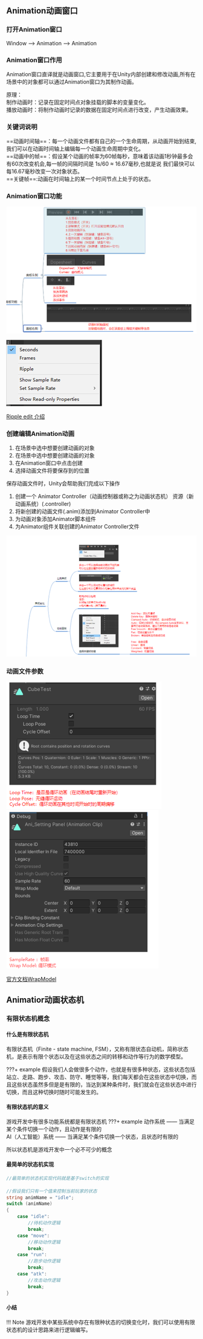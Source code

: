 ## Animation动画窗口

### 打开Animation窗口
Window —> Animation —> Animation

### Animation窗口作用
Animation窗口直译就是动画窗口,它主要用于在Unity内部创建和修改动画,所有在场景中的对象都可以通过Animation窗口为其制作动画。  

原理：  
制作动画时：记录在固定时间点对象挂载的脚本的变量变化。  
播放动画时：将制作动画时记录的数据在固定时间点进行改变，产生动画效果。

### 关键词说明
==动画时间轴==：每一个动画文件都有自己的一个生命周期，从动画开始到结束,我们可以在动画时间轴上编辑每一个动画生命周期中变化。  
==动画中的帧==：假设某个动画的帧率为60帧每秒，意味着该动画1秒钟最多会有60次改变机会,每一帧的间隔时间是 1s/60 ≈ 16.67毫秒,也就是说 我们最快可以每16.67毫秒改变一次对象状态。  
==关键帧==:动画在时间轴上的某一个时间节点上处于的状态。

### Animation窗口功能
![Animation窗口功能](../../Image/Unity/Unity核心/Animation/认识Animation窗口%20面板参数相关.png)

![Animation窗口功能](../../Image/Unity/Unity核心/Animation/Animation窗口3.png) 

[Ripple edit 介绍](https://www.homebrewaudio.com/8727/what-is-ripple-editing/)


### 创建编辑Animation动画
1. 在场景中选中想要创建动画的对象
1. 在场景中选中想要创建动画的对象
2. 在Animation窗口中点击创建
3. 选择动画文件将要保存到的位置

保存动画文件时，Unity会帮助我们完成以下操作  

1. 创建一个 Animator Controller（动画控制器或称之为动画状态机） 资源（新动画系统）(.controller)
2. 将新创建的动画文件(.anim)添加到Animator Controller中
3. 为动画对象添加Animator脚本组件
4. 为Animator组件关联创建的Animator Controller文件

![Animation窗口功能](../../Image/Unity/Unity核心/Animation/Animation窗口.png)



###  动画文件参数
![Animation窗口功能](../../Image/Unity/Unity核心/Animation/Animation窗口1.png)
![Animation窗口功能](../../Image/Unity/Unity核心/Animation/Animation窗口2.png)

[官方文档WrapModel](https://docs.unity3d.com/ScriptReference/WrapMode.html)


## Animatior动画状态机

### 有限状态机概念

#### 什么是有限状态机
有限状态机（Finite - state machine, FSM），又称有限状态自动机，简称状态机，是表示有限个状态以及在这些状态之间的转移和动作等行为的数学模型。

???+ example 
    假设我们人会做很多个动作，也就是有很多种状态，这些状态包括 站立、走路、跑步、攻击、防守、睡觉等等，我们每天都会在这些状态中切换，而且这些状态虽然多但是是有限的，当达到某种条件时，我们就会在这些状态中进行切换，而且这种切换时随时可能发生的。

#### 有限状态机的意义
游戏开发中有很多功能系统都是有限状态机
???+ example 
    动作系统 —— 当满足某个条件切换一个动作，且动作是有限的  
    AI（人工智能）系统 —— 当满足某个条件切换一个状态，且状态时有限的

所以状态机是游戏开发中一个必不可少的概念

#### 最简单的状态机实现
``` C#
//最简单的状态机实现代码就是基于switch的实现

//假设我们只有一个值来控制当前玩家的状态
string animName = "idle";
switch (animName)
{
    case "idle":
        //待机动作逻辑
        break;
    case "move":
        //移动动作逻辑
        break;
    case "run":
        //跑步动作逻辑
        break;
    case "atk":
        //攻击动作逻辑
        break;
}
```
#### 小结
!!! Note
    游戏开发中某些系统中存在有限种状态的切换变化时，我们可以使用有限状态机的设计思路来进行逻辑编写。